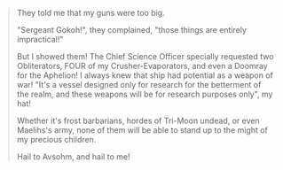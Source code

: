 > They told me that my guns were too big.
> 
> "Sergeant Gokoh!", they complained, "those things are entirely impractical!"
> 
> But I showed them! The Chief Science Officer specially requested two Obliterators, FOUR of my Crusher-Evaporators, and even a Doomray for the Aphelion! I always knew that ship had potential as a weapon of war! "It's a vessel designed only for research for the betterment of the realm, and these weapons will be for research purposes only", my hat!
> 
> Whether it's frost barbarians, hordes of Tri-Moon undead, or even Maelihs's army, none of them will be able to stand up to the might of my precious children.
> 
> Hail to Avsohm, and hail to me!